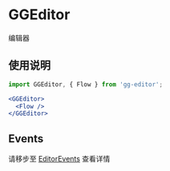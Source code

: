 # GGEditor

编辑器

## 使用说明

```jsx
import GGEditor, { Flow } from 'gg-editor';

<GGEditor>
  <Flow />
</GGEditor>
```

## Events

请移步至 [EditorEvents](editorEvents.zh-CN.md) 查看详情
